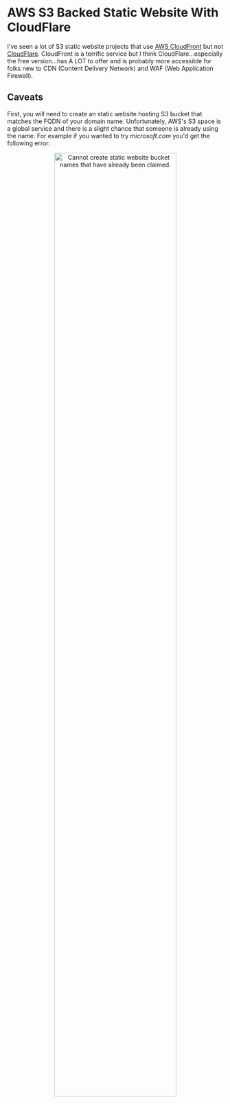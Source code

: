 # AWS S3 Backed Static Website With CloudFlare

I've seen a lot of S3 static website projects that use [AWS CloudFront](http://docs.aws.amazon.com/AmazonCloudFront/latest/DeveloperGuide/Introduction.html) but not [CloudFlare](https://www.cloudflare.com/). CloudFront is a terrific service but I think CloudFlare&hellip;especially the free version&hellip;has A LOT to offer and is probably more accessible for folks new to CDN (Content Delivery Network) and WAF (Web Application Firewall).

## Caveats

First, you will need to create an static website hosting S3 bucket that matches the FQDN of your domain name. Unfortunately, AWS's S3 space is a global service and there is a slight chance that someone is already using the name. For example if you wanted to try *microsoft.com* you'd get the following error:

<p align="center"> 
<img src="https://github.com/virtualjj/aws-s3-backed-cloudflare-static-website/blob/master/images/readme/caveats-cannot-create-microsoft-com-bucket.jpg" alt="Cannot create static website bucket names that have already been claimed." height="75%" width="75%">
</p>

